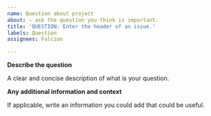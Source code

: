 ```yaml
---
name: Question about project
about: — ask the question you think is important.
title: 'QUESTION: Enter the header of an issue.'
labels: Question
assignees: Falcion

---
```


**Describe the question**

A clear and concise description of what is your question.

**Any additional information and context**

If applicable, write an information you could add that could be useful.
